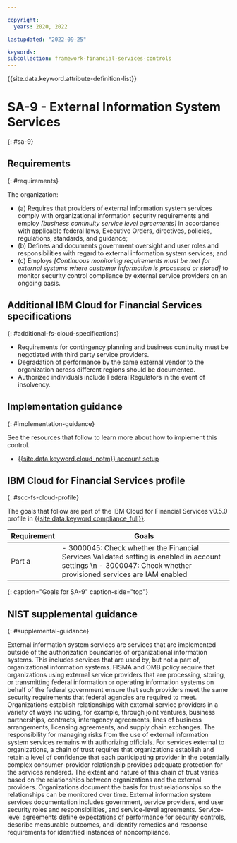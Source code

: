 ```yaml
---

copyright:
  years: 2020, 2022

lastupdated: "2022-09-25"

keywords: 
subcollection: framework-financial-services-controls
---
```


{{site.data.keyword.attribute-definition-list}}

         
# SA-9 - External Information System Services
{: #sa-9}

## Requirements
{: #requirements}

The organization:

- (a) Requires that providers of external information system services comply with organizational information security requirements and employ _[business continuity service level agreements]_ in accordance with applicable federal laws, Executive Orders, directives, policies, regulations, standards, and guidance;
- (b) Defines and documents government oversight and user roles and responsibilities with regard to external information system services; and
- (c) Employs _[Continuous monitoring requirements must be met for external systems where customer information is processed or stored]_ to monitor security control compliance by external service providers on an ongoing basis.

## Additional IBM Cloud for Financial Services specifications
{: #additional-fs-cloud-specifications}

- Requirements for contingency planning and business continuity must be negotiated with third party service providers.
- Degradation of performance by the same external vendor to the organization across different regions should be documented.
- Authorized individuals include Federal Regulators in the event of insolvency.

## Implementation guidance
{: #implementation-guidance}

See the resources that follow to learn more about how to implement this control.

- [{{site.data.keyword.cloud_notm}} account setup](/docs/framework-financial-services?topic=framework-financial-services-shared-account-setup)

## IBM Cloud for Financial Services profile
{: #scc-fs-cloud-profile}

The goals that follow are part of the IBM Cloud for Financial Services v0.5.0 profile in [{{site.data.keyword.compliance_full}}](/docs/security-compliance?topic=security-compliance-getting-started).

| Requirement | Goals |
|-------------|-------|
| Part a | - 3000045: Check whether the Financial Services Validated setting is enabled in account settings \n - 3000047: Check whether provisioned services are IAM enabled | 
{: caption="Goals for SA-9" caption-side="top"}

## NIST supplemental guidance
{: #supplemental-guidance}

External information system services are services that are implemented outside of the authorization boundaries of organizational information systems. This includes services that are used by, but not a part of, organizational information systems. FISMA and OMB policy require that organizations using external service providers that are processing, storing, or transmitting federal information or operating information systems on behalf of the federal government ensure that such providers meet the same security requirements that federal agencies are required to meet. Organizations establish relationships with external service providers in a variety of ways including, for example, through joint ventures, business partnerships, contracts, interagency agreements, lines of business arrangements, licensing agreements, and supply chain exchanges. The responsibility for managing risks from the use of external information system services remains with authorizing officials. For services external to organizations, a chain of trust requires that organizations establish and retain a level of confidence that each participating provider in the potentially complex consumer-provider relationship provides adequate protection for the services rendered. The extent and nature of this chain of trust varies based on the relationships between organizations and the external providers. Organizations document the basis for trust relationships so the relationships can be monitored over time. External information system services documentation includes government, service providers, end user security roles and responsibilities, and service-level agreements. Service-level agreements define expectations of performance for security controls, describe measurable outcomes, and identify remedies and response requirements for identified instances of noncompliance.



